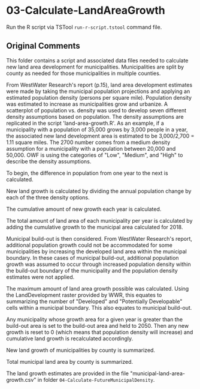 # 03-Calculate-LandAreaGrowth #

Run the R script via TSTool `run-r-script.tstool` command file.

## Original Comments ##

This folder contains a script and associated data files needed to calculate new land area development for municipalities. 
Municipalities are split by county as needed for those municipalities in multiple counties.

From WestWater Research's report (p.15), land area development estimates were made by taking the municipal population 
projections and applying an estimated population density (persons per square mile). Population density was estimated 
to increase as municipalities grow and urbanize. A scatterplot of population vs. density was used to develop seven 
different density assumptions based on population.  The density assumptions are replicated in the script 
'land-area-growth.R'.  As an example, if a municipality with a population of 35,000 grows by 3,000 people in a year, 
the associated new land development area is estimated to be 3,000/2,700 = 1.11 square miles.  The 2700 number comes 
from a medium density assumption for a municipality with a population between 20,000 and 50,000.  OWF is using the 
categories of "Low", "Medium", and "High" to describe the density assumptions. 

To begin, the difference in population from one year to the next is calculated.

New land growth is calculated by dividing the annual population change by each of the three density options.

The cumulative amount of new growth each year is calculated.

The total amount of land area of each municipality per year is calculated by adding the cumulative growth to the 
municipal area calculated for 2018.

Municipal build-out is then considered.  From WestWater Research's report, additional population growth could not be 
accommodated for some municipalities by increasing the developed land area within the municipal boundary. In these cases 
of municipal build-out, additional population growth was assumed to occur through increased population density within the 
build-out boundary of the municipality and the population density estimates were not applied.

The maximum amount of land area growth possible was calculated.  Using the LandDevelopment raster provided by WWR, this 
equates to summarizing the number of "Developed" and "Potentially Developable" cells within a municipal boundary.  This 
also equates to municipal build-out.

Any municipality whose growth area for a given year is greater than the build-out area is set to the build-out 
area and held to 2050.  Then any new growth is reset to 0 (which means that population density will increase) and 
cumulative land growth is recalculated accordingly.

New land growth of municipalities by county is summarized.

Total municipal land area by county is summarized.

The land growth estimates are provided in the file "municipal-land-area-growth.csv" in folder `04-Calculate-FutureMunicipalDensity`.
